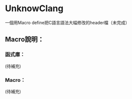 # UnknowClang
一個用Macro define把C語言語法大幅修改的header檔（未完成）

## Macro說明：

### 函式庫：
(待補充)

### Macro：
(待補充)
